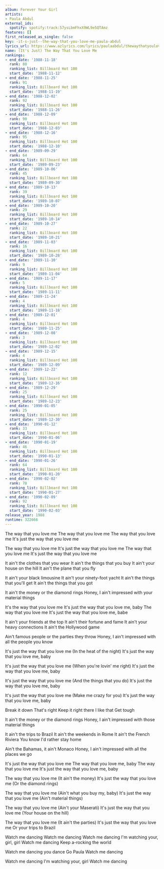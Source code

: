 ```yaml
---
album: Forever Your Girl
artists:
- Paula Abdul
external_ids:
  spotify: spotify:track:57ysLbmFhxX9WL9e5QTAmz
features: []
first_released_as_single: false
key: -it-s-just--the-way-that-you-love-me-paula-abdul
lyrics_url: https://www.azlyrics.com/lyrics/paulaabdul/thewaythatyouloveme.html
name: (It's Just) The Way That You Love Me
rankings:
- end_date: '1988-11-18'
  rank: 88
  ranking_list: Billboard Hot 100
  start_date: '1988-11-12'
- end_date: '1988-11-25'
  rank: 91
  ranking_list: Billboard Hot 100
  start_date: '1988-11-19'
- end_date: '1988-12-02'
  rank: 92
  ranking_list: Billboard Hot 100
  start_date: '1988-11-26'
- end_date: '1988-12-09'
  rank: 90
  ranking_list: Billboard Hot 100
  start_date: '1988-12-03'
- end_date: '1988-12-16'
  rank: 95
  ranking_list: Billboard Hot 100
  start_date: '1988-12-10'
- end_date: '1989-09-29'
  rank: 64
  ranking_list: Billboard Hot 100
  start_date: '1989-09-23'
- end_date: '1989-10-06'
  rank: 45
  ranking_list: Billboard Hot 100
  start_date: '1989-09-30'
- end_date: '1989-10-13'
  rank: 39
  ranking_list: Billboard Hot 100
  start_date: '1989-10-07'
- end_date: '1989-10-20'
  rank: 29
  ranking_list: Billboard Hot 100
  start_date: '1989-10-14'
- end_date: '1989-10-27'
  rank: 22
  ranking_list: Billboard Hot 100
  start_date: '1989-10-21'
- end_date: '1989-11-03'
  rank: 16
  ranking_list: Billboard Hot 100
  start_date: '1989-10-28'
- end_date: '1989-11-10'
  rank: 9
  ranking_list: Billboard Hot 100
  start_date: '1989-11-04'
- end_date: '1989-11-17'
  rank: 5
  ranking_list: Billboard Hot 100
  start_date: '1989-11-11'
- end_date: '1989-11-24'
  rank: 4
  ranking_list: Billboard Hot 100
  start_date: '1989-11-18'
- end_date: '1989-12-01'
  rank: 4
  ranking_list: Billboard Hot 100
  start_date: '1989-11-25'
- end_date: '1989-12-08'
  rank: 3
  ranking_list: Billboard Hot 100
  start_date: '1989-12-02'
- end_date: '1989-12-15'
  rank: 4
  ranking_list: Billboard Hot 100
  start_date: '1989-12-09'
- end_date: '1989-12-22'
  rank: 12
  ranking_list: Billboard Hot 100
  start_date: '1989-12-16'
- end_date: '1989-12-29'
  rank: 25
  ranking_list: Billboard Hot 100
  start_date: '1989-12-23'
- end_date: '1990-01-05'
  rank: 25
  ranking_list: Billboard Hot 100
  start_date: '1989-12-30'
- end_date: '1990-01-12'
  rank: 33
  ranking_list: Billboard Hot 100
  start_date: '1990-01-06'
- end_date: '1990-01-19'
  rank: 46
  ranking_list: Billboard Hot 100
  start_date: '1990-01-13'
- end_date: '1990-01-26'
  rank: 64
  ranking_list: Billboard Hot 100
  start_date: '1990-01-20'
- end_date: '1990-02-02'
  rank: 78
  ranking_list: Billboard Hot 100
  start_date: '1990-01-27'
- end_date: '1990-02-09'
  rank: 92
  ranking_list: Billboard Hot 100
  start_date: '1990-02-03'
release_year: 1988
runtime: 322666
---
```

The way that you love me
The way that you love me
The way that you love me
It's just the way that you love me

The way that you love me
It's just the way that you love me
The way that you love me
It's just the way that you love me

It ain't the clothes that you wear
It ain't the things that you buy
It ain't your house on the hill
It ain't the plane that you fly

It ain't your black limousine
It ain't your ninety-foot yacht
It ain't the things that you'll get
It ain't the things that you got

It ain't the money or the diamond rings
Honey, I ain't impressed with your material things

It's the way that you love me
It's just the way that you love me, baby
The way that you love me
It's just the way that you love me, babe

It ain't your friends at the top
It ain't their fortune and fame
It ain't your heavy connections
It ain't the Hollywood game

Ain't famous people or the parties they throw
Honey, I ain't impressed with all the people you know

It's just the way that you love me
(In the heat of the night)
It's just the way that you love me, baby

It's just the way that you love me
(When you're lovin' me right)
It's just the way that you love me, baby

It's just the way that you love me
(And the things that you do)
It's just the way that you love me, baby

It's just the way that you love me
(Make me crazy for you)
It's just the way that you love me, baby

Break it down
That's right
Keep it right there
I like that
Get tough

It ain't the money or the diamond rings
Honey, I ain't impressed with those material things

It ain't the trips to Brazil
It ain't the weekends in Rome
It ain't the French Riviera
You know I'd rather stay home

Ain't the Bahamas, it ain't Monaco
Honey, I ain't impressed with all the places we go

It's just the way that you love me
The way that you love me, baby
The way that you love me
It's just the way that you love me, baby

The way that you love me
(It ain't the money)
It's just the way that you love me
(Or the diamond rings)

The way that you love me
(Ain't what you buy my, baby)
It's just the way that you love me
(Ain't material things)

The way that you love me
(Ain't your Maserati)
It's just the way that you love me
(Your house on the hill)

The way that you love me
(It ain't the parties)
It's just the way that you love me
Or your trips to Brazil

Watch me dancing
Watch me dancing
Watch me dancing
I'm watching your, girl, girl
Watch me dancing
Keep a-rocking the world

Watch me dancing
you dance
Go Paula
Watch me dancing

Watch me dancing
I'm watching your, girl
Watch me dancing
